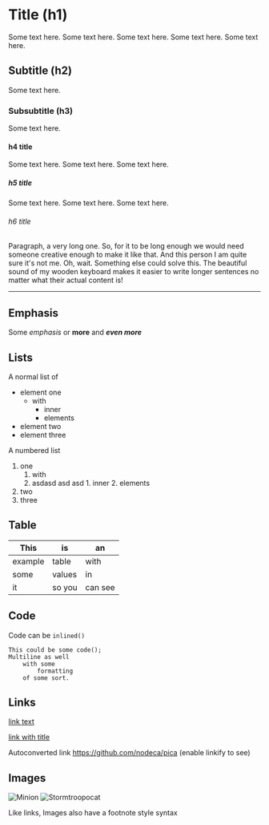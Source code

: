 # Title (h1)

Some text here. Some text here. Some text here. Some text here. Some text here.

## Subtitle (h2)

Some text here.

### Subsubtitle (h3)

Some text here.

#### h4 title

Some text here. Some text here. Some text here.

##### h5 title

Some text here. Some text here. Some text here.

###### h6 title

Paragraph, a very long one. So, for it to be long enough we would need someone creative enough to make it like that. And this person I am quite sure it's not me. Oh, wait. Something else could solve this. The beautiful sound of my wooden keyboard makes it easier to write longer sentences no matter what their actual content is!

-----

## Emphasis

Some *emphasis* or **more** and ***even more*** 

## Lists

A normal list of

- element one
  - with
    - inner
    - elements
- element two
- element three

A numbered list

1. one
   	1. with
   	2. asdasd asd asd
        	1. inner
        	2. elements
2. two
3. three

## Table

| This    | is     | an      |
| ------- | ------ | ------- |
| example | table  | with    |
| some    | values | in      |
| it      | so you | can see |

## Code

Code can be `inlined()`

```
This could be some code();
Multiline as well
	with some
		formatting
    of some sort.
```


## Links

[link text](http://dev.nodeca.com)

[link with title](http://nodeca.github.io/pica/demo/ "title text!")

Autoconverted link https://github.com/nodeca/pica (enable linkify to see)


## Images

![Minion](https://octodex.github.com/images/minion.png)
![Stormtroopocat](https://octodex.github.com/images/stormtroopocat.jpg "The Stormtroopocat")

Like links, Images also have a footnote style syntax




